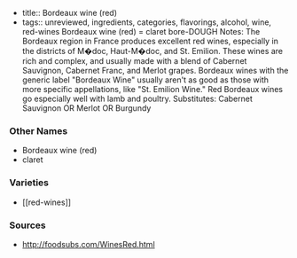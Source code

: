 - title:: Bordeaux wine (red)
- tags:: unreviewed, ingredients, categories, flavorings, alcohol, wine, red-wines
Bordeaux wine (red) = claret bore-DOUGH Notes: The Bordeaux region in France produces excellent red wines, especially in the districts of M�doc, Haut-M�doc, and St. Emilion. These wines are rich and complex, and usually made with a blend of Cabernet Sauvignon, Cabernet Franc, and Merlot grapes. Bordeaux wines with the generic label "Bordeaux Wine" usually aren't as good as those with more specific appellations, like "St. Emilion Wine." Red Bordeaux wines go especially well with lamb and poultry. Substitutes: Cabernet Sauvignon OR Merlot OR Burgundy

### Other Names

* Bordeaux wine (red)
* claret

### Varieties

* [[red-wines]]

### Sources
* http://foodsubs.com/WinesRed.html
